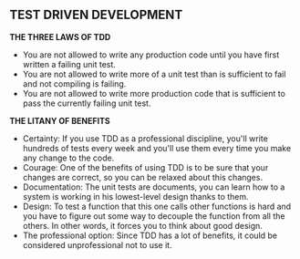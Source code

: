 ## TEST DRIVEN DEVELOPMENT

**THE THREE LAWS OF TDD**

- You are not allowed to write any production code until you have first written
a failing unit test.
- You are not allowed to write more of a unit test than is sufficient to fail and
not compiling is failing.
- You are not allowed to write more production code that is sufficient to pass
the currently failing unit test.

**THE LITANY OF BENEFITS**

- Certainty: If you use TDD as a professional discipline, you'll write hundreds of tests every week and you'll use them every time you make any change to the code.
- Courage: One of the benefits of using TDD is to be sure that your changes are correct, so you can be relaxed about this changes.
- Documentation: The unit tests are documents, you can learn how to a system is working in his lowest-level design thanks to them.
- Design: To test a function that this one calls other functions is hard and you have to figure out some way to decouple the function from all the others. In other words, it forces you to think about good design.
- The professional option: Since TDD has a lot of benefits, it could be considered unprofessional not to use it.
